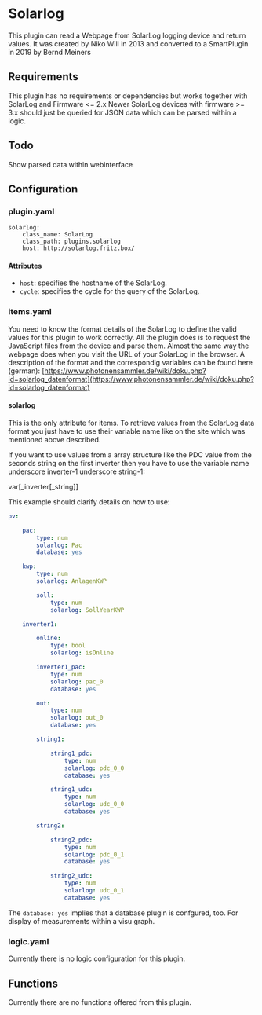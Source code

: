 # Solarlog

This plugin can read a Webpage from SolarLog logging device and return values. 
It was created by Niko Will in 2013 and converted to a SmartPlugin in 2019 by Bernd Meiners

## Requirements

This plugin has no requirements or dependencies but works together with SolarLog and Firmware <= 2.x
Newer SolarLog devices with firmware >= 3.x should just be queried for JSON data which can be parsed
within a logic.

## Todo

Show parsed data within webinterface

## Configuration

### plugin.yaml

```
solarlog:
    class_name: SolarLog
    class_path: plugins.solarlog
    host: http://solarlog.fritz.box/
```

#### Attributes

* `host`: specifies the hostname of the SolarLog.
* `cycle`: specifies the cycle for the query of the SolarLog.

### items.yaml
You need to know the format details of the SolarLog to define the valid values for this plugin to work correctly.
All the plugin does is to request the JavaScript files from the device and parse them. 
Almost the same way the webpage does when you visit the URL of your SolarLog in the browser.
A description of the format and the correspondig variables can be found here (german): [https://www.photonensammler.de/wiki/doku.php?id=solarlog_datenformat](https://www.photonensammler.de/wiki/doku.php?id=solarlog_datenformat)

#### solarlog

This is the only attribute for items. To retrieve values from the SolarLog data 
format you just have to use their variable name like on the site which was mentioned above described.

If you want to use values from a array structure like the PDC value from the seconds string on 
the first inverter then you have to use the variable name underscore inverter-1 underscore string-1:

var[_inverter[_string]]

This example should clarify details on how to use:

```yaml
pv:

    pac:
        type: num
        solarlog: Pac
        database: yes

    kwp:
        type: num
        solarlog: AnlagenKWP

        soll:
            type: num
            solarlog: SollYearKWP

    inverter1:

        online:
            type: bool
            solarlog: isOnline

        inverter1_pac:
            type: num
            solarlog: pac_0
            database: yes

        out:
            type: num
            solarlog: out_0
            database: yes

        string1:

            string1_pdc:
                type: num
                solarlog: pdc_0_0
                database: yes

            string1_udc:
                type: num
                solarlog: udc_0_0
                database: yes

        string2:

            string2_pdc:
                type: num
                solarlog: pdc_0_1
                database: yes

            string2_udc:
                type: num
                solarlog: udc_0_1
                database: yes
```

The ``database: yes`` implies that a database plugin is confgured, too. For display of measurements within a visu graph.

### logic.yaml

Currently there is no logic configuration for this plugin.

## Functions

Currently there are no functions offered from this plugin.
